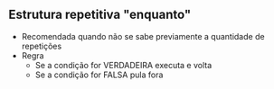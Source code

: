 ## Estrutura repetitiva "enquanto"
* Recomendada quando não se sabe previamente a quantidade de repetições
* Regra
    * Se a condição for VERDADEIRA executa e volta
    * Se a condição for FALSA pula fora
